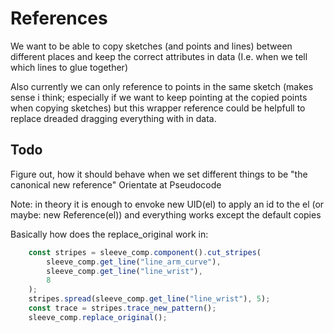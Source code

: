 # References

We want to be able to copy sketches (and points and lines) between different places and keep the correct attributes in data
(I.e. when we tell which lines to glue together)

Also currently we can only reference to points in the same sketch (makes sense i think; especially if we want to keep pointing at the copied points when copying sketches) but this wrapper reference could be helpfull to replace dreaded dragging everything with in data.

## Todo
Figure out, how it should behave when we set different things to be "the canonical new reference"
Orientate at Pseudocode

Note: in theory it is enough to envoke
new UID(el)
to apply an id to the el (or maybe: new Reference(el))
and everything works except the default copies

Basically how does the replace_original work in:

```js
    const stripes = sleeve_comp.component().cut_stripes(
        sleeve_comp.get_line("line_arm_curve"),
        sleeve_comp.get_line("line_wrist"),
        8
    );
    stripes.spread(sleeve_comp.get_line("line_wrist"), 5);
    const trace = stripes.trace_new_pattern();
    sleeve_comp.replace_original();
```